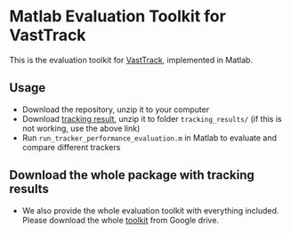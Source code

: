 # Matlab Evaluation Toolkit for VastTrack

This is the evaluation toolkit for [VastTrack](https://arxiv.org/abs/2403.03493), implemented in Matlab.

## Usage

- Download the repository, unzip it to your computer
- Download <a href="https://drive.google.com/file/d/14gbxoSCe31qho1IV6pXx5LI-nzpDechR/view?usp=share_link">tracking result</a>, unzip it to folder `tracking_results/` (if this is not working, use the above link)
- Run `run_tracker_performance_evaluation.m` in Matlab to evaluate and compare different trackers

## Download the whole package with tracking results

- We also provide the whole evaluation toolkit with everything included. Please download the whole [toolkit](https://drive.google.com/file/d/1Cr48-59saAYErr6VRoPXtVHWyX4jtbvo/view?usp=sharing) from Google drive.
